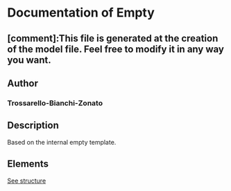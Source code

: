 # Documentation of Empty

[comment]:This file is generated at the creation of the model file. Feel free to modify it in any way you want. 
---

## Author
### Trossarello-Bianchi-Zonato

## Description

Based on the internal empty template.

## Elements

[See structure](Empty_structure.md)

